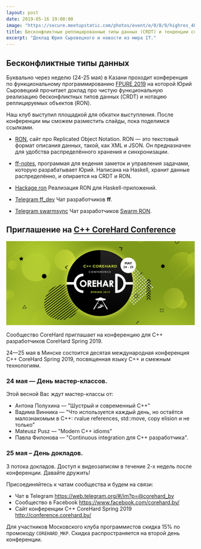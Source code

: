 ```yaml
---
layout: post
date: 2019-05-16 19:00:00
image: "https://secure.meetupstatic.com/photos/event/e/0/8/9/highres_481317481.jpeg"
title: Бесконфликтные реплицированные типы данных (CRDT) и тенденции современного IT
excerpt: "Доклад Юрия Сыровецкого и новости из мира IT."
---
```


## Бесконфликтные типы данных

Буквально через неделю (24-25 мая) в Казани проходит конференция по функциональному программированию [FPURE 2019](https://www.fpure.events) на которой Юрий Сыровецкий прочитает доклад про чистую функциональную реализацию бесконфликтных типов данных (CRDT) и нотацию реплицируемых объектов (RON).

Наш клуб выступил площадкой для обкатки выступления. После конференции мы сможем разместить слайды, пока поделимся ссылками.

* [RON](http://replicated.cc/), сайт про Replicated Object Notation. RON&nbsp;&mdash; это текстовый формат описания данных, такой, как XML и JSON. Он предназначен для удобства распределённого хранения и синхронизации.

* [ff-notes](https://github.com/ff-notes/ff), программая для ведения заметок и управления задачами, которую разрабатывает Юрий. Написана на Haskell, хранит данные распределённо, и опирается на CRDT и RON.

* [Hackage ron](http://hackage.haskell.org/package/ron) Реализация RON для Haskell-приложений.

* [Telegram ff_dev](https://t.me/ff_dev) Чат разработчиков **ff**.

* [Telegram swarmsync](https://t.me/swarmsync) Чат разработчиков [Swarm RON](https://github.com/gritzko/swarm-ron-docs).

## Приглашение на [C++ CoreHard Conference](https://corehard.by/)

![C++ CoreHard Conference](/downloads/corehard.jpg)

Сообщество CoreHard приглашает на конференцию для С++ разработчиков CoreHard Spring 2019.

24—25 мая в Минске состоится десятая международная конференция C++ CoreHard Spring 2019, посвященная языку C++ и смежным технологиям.

### 24 мая — День мастер-классов.
Этой весной Вас ждут мастер-классы от:

* Антона Полухина — "Шустрый и современный С++"
* Вадима Винника — "Что используется каждый день, но остаётся малознакомым в С++: rvalue references, std::move, copy elision и не только"
* Mateusz Pusz — "Modern C++ idioms"
* Павла Филонова — "Continuous integration для C++ разработчика".

### 25 мая – День докладов.

3 потока докладов. Доступ к видеозаписям в течение 2-х недель после конференции.
Давайте дружить!

Присоединяйтесь к чатам сообщества и будем на связи:

* Чат в Telegram https://web.telegram.org/#/im?p=@corehard_by
* Сообщество в Facebook https://www.facebook.com/corehard.by/
* Сайт конференции C++ CoreHard Spring 2019 http://conference.corehard.by/

Для участников Московского клуба программистов скидка 15% по промокоду `COREHARD_MKP`.
Скидка распространяется на второй день конференции.